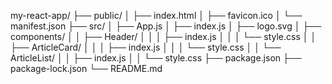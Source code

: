 my-react-app/
├── public/
│   ├── index.html
│   ├── favicon.ico
│   └── manifest.json
├── src/
│   ├── App.js
│   ├── index.js
│   ├── logo.svg
│   ├── components/
│   │   ├── Header/
│   │   │   ├── index.js
│   │   │   └── style.css
│   │   ├── ArticleCard/
│   │   │   ├── index.js
│   │   │   └── style.css
│   │   └── ArticleList/
│   │       ├── index.js
│   │       └── style.css
├── package.json
├── package-lock.json
└── README.md
